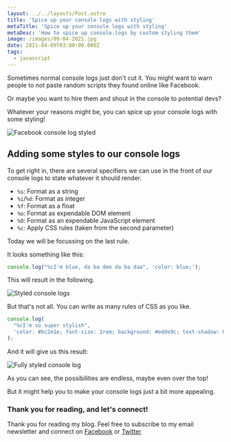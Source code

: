```yaml
---
layout: ../../layouts/Post.astro
title: 'Spice up your console logs with styling'
metaTitle: 'Spice up your console logs with styling'
metaDesc: 'How to spice up console.logs by custom styling them'
image: /images/09-04-2021.jpg
date: 2021-04-09T03:00:00.000Z
tags:
  - javascript
---
```


Sometimes normal console logs just don't cut it. You might want to warn people to not paste random scripts they found online like Facebook.

Or maybe you want to hire them and shout in the console to potential devs?

Whatever your reasons might be, you can spice up your console logs with some styling!

![Facebook console log styled](https://cdn.hashnode.com/res/hashnode/image/upload/v1617635687647/cXhhoSijg.png)

## Adding some styles to our console logs

To get right in, there are several specifiers we can use in the front of our console logs to state whatever it should render.

- `%s`: Format as a string
- `%i`/`%d`: Format as integer
- `%f`: Format as a float
- `%o`: Format as expendable DOM element
- `%O`: Format as an expendable JavaScript element
- `%c`: Apply CSS rules (taken from the second parameter)

Today we will be focussing on the last rule.

It looks something like this:

```js
console.log("%cI'm blue, da ba dee da ba daa", 'color: blue;');
```

This will result in the following.

![Styled console logs](https://cdn.hashnode.com/res/hashnode/image/upload/v1617635319039/yruRiKwqe.png)

But that's not all. You can write as many rules of CSS as you like.

```js
console.log(
  "%cI'm so super stylish",
  'color: #bc2e1e; font-size: 2rem; background: #edde9c; text-shadow: 0 1px 0px #378ab4, 1px 0 0px #5dabcd, 1px 2px 1px #378ab4, 2px 1px 1px #5dabcd, 2px 3px 2px #378ab4, 3px 2px 2px #5dabcd, 3px 4px 2px #378ab4, 4px 3px 3px #5dabcd, 4px 5px 3px #378ab4, 5px 4px 2px #5dabcd, 5px 6px 2px #378ab4, 6px 5px 2px #5dabcd, 6px 7px 1px #378ab4, 7px 6px 1px #5dabcd, 7px 8px 0px #378ab4, 8px 7px 0px #5dabcd;'
);
```

And it will give us this result:

![Fully styled console log](https://cdn.hashnode.com/res/hashnode/image/upload/v1617635620678/srmxcef5q.png)

As you can see, the possibilities are endless, maybe even over the top!

But it might help you to make your console logs just a bit more appealing.

### Thank you for reading, and let's connect!

Thank you for reading my blog. Feel free to subscribe to my email newsletter and connect on [Facebook](https://www.facebook.com/DailyDevTipsBlog) or [Twitter](https://twitter.com/DailyDevTips1)
